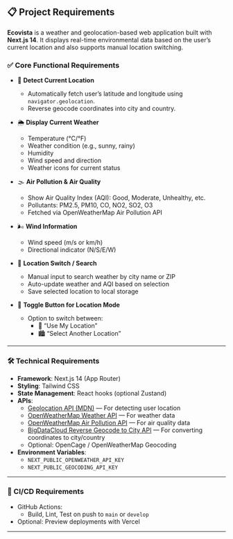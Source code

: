 ## 📋 Project Requirements

**Ecovista** is a weather and geolocation-based web application built with **Next.js 14**. It displays real-time environmental data based on the user’s current location and also supports manual location switching.

### ✅ Core Functional Requirements

- 📍 **Detect Current Location**

  - Automatically fetch user’s latitude and longitude using `navigator.geolocation`.
  - Reverse geocode coordinates into city and country.

- 🌦️ **Display Current Weather**

  - Temperature (°C/°F)
  - Weather condition (e.g., sunny, rainy)
  - Humidity
  - Wind speed and direction
  - Weather icons for current status

- 🌫️ **Air Pollution & Air Quality**

  - Show Air Quality Index (AQI): Good, Moderate, Unhealthy, etc.
  - Pollutants: PM2.5, PM10, CO, NO2, SO2, O3
  - Fetched via OpenWeatherMap Air Pollution API

- 🌬️ **Wind Information**

  - Wind speed (m/s or km/h)
  - Directional indicator (N/S/E/W)

- 🔁 **Location Switch / Search**

  - Manual input to search weather by city name or ZIP
  - Auto-update weather and AQI based on selection
  - Save selected location to local storage

- 🧭 **Toggle Button for Location Mode**
  - Option to switch between:
    - 📍 “Use My Location”
    - 🏙️ “Select Another Location”

---

### 🛠️ Technical Requirements

- **Framework**: Next.js 14 (App Router)
- **Styling**: Tailwind CSS
- **State Management**: React hooks (optional Zustand)
- **APIs**:
  - [Geolocation API (MDN)](https://developer.mozilla.org/en-US/docs/Web/API/Geolocation_API) — For detecting user location
  - [OpenWeatherMap Weather API](https://openweathermap.org/api) — For weather data
  - [OpenWeatherMap Air Pollution API](https://openweathermap.org/api/air-pollution) — For air quality data
  - [BigDataCloud Reverse Geocode to City API](https://www.bigdatacloud.com/free-api/free-reverse-geocode-to-city-api) — For converting coordinates to city/country
  - Optional: OpenCage / OpenWeatherMap Geocoding
- **Environment Variables**:
  - `NEXT_PUBLIC_OPENWEATHER_API_KEY`
  - `NEXT_PUBLIC_GEOCODING_API_KEY`

---

### 🧪 CI/CD Requirements

- GitHub Actions:
  - Build, Lint, Test on push to `main` or `develop`
- Optional: Preview deployments with Vercel

---
